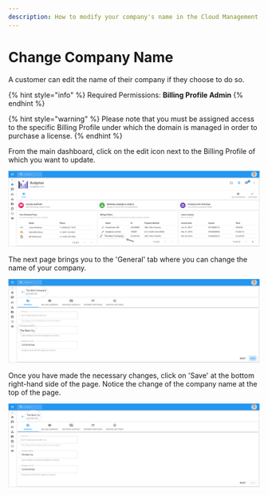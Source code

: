 ```yaml
---
description: How to modify your company's name in the Cloud Management Platform
---
```


# Change Company Name

A customer can edit the name of their company if they choose to do so.

{% hint style="info" %}
Required Permissions: **Billing Profile Admin**
{% endhint %}

{% hint style="warning" %}
Please note that you must be assigned access to the specific Billing Profile under which the domain is managed in order to purchase a license.
{% endhint %}

From the main dashboard, click on the edit icon next to the Billing Profile of which you want to update.

![A screenshot showing the location of the _Edit_ icon](../.gitbook/assets/update-billing-profile-2-%20%284%29%20%284%29%20%281%29%20%282%29.png)

The next page brings you to the 'General' tab where you can change the name of your company.

![A screenshot showing you location of your editable company name](../.gitbook/assets/change-company-name2.png)

Once you have made the necessary changes, click on 'Save' at the bottom right-hand side of the page. Notice the change of the company name at the top of the page.

![A screenshot showing you the edit form and save button](../.gitbook/assets/the-best-company.png)
